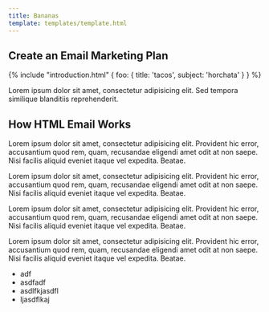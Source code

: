 ```yaml
---
title: Bananas
template: templates/template.html
---
```


## Create an Email Marketing Plan

{% include "introduction.html"
  {
    foo: {
      title: 'tacos',
      subject: 'horchata'
    }
  }
%}

Lorem ipsum dolor sit amet, consectetur adipisicing elit. Sed tempora similique blanditiis reprehenderit.

## How HTML Email Works

Lorem ipsum dolor sit amet, consectetur adipisicing elit. Provident hic error, accusantium quod rem, quam, recusandae eligendi amet odit at non saepe. Nisi facilis aliquid eveniet itaque vel expedita. Beatae.

Lorem ipsum dolor sit amet, consectetur adipisicing elit. Provident hic error, accusantium quod rem, quam, recusandae
eligendi amet odit at non saepe. Nisi facilis aliquid eveniet itaque vel expedita. Beatae.

Lorem ipsum dolor sit amet, consectetur adipisicing elit. Provident hic error, accusantium quod rem, quam, recusandae eligendi amet odit at non saepe. Nisi facilis aliquid eveniet itaque vel expedita. Beatae.

Lorem ipsum dolor sit amet, consectetur adipisicing elit. Provident hic error, accusantium quod rem, quam, recusandae eligendi amet odit at non saepe. Nisi facilis aliquid eveniet itaque vel expedita. Beatae.

- adf
- asdfadf
- asdlfkjasdfl
- ljasdflkaj

